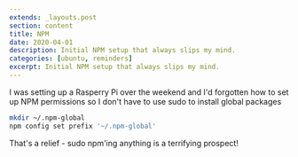```yaml
---
extends: _layouts.post
section: content
title: NPM
date: 2020-04-01
description: Initial NPM setup that always slips my mind.
categories: [ubuntu, reminders]
excerpt: Initial NPM setup that always slips my mind.
---
```


I was setting up a Rasperry Pi over the weekend and I'd forgotten how to set up NPM permissions so I don't have to use sudo to install global packages

```bash
mkdir ~/.npm-global
npm config set prefix '~/.npm-global'
```

That's a relief - sudo npm'ing anything is a terrifying prospect!